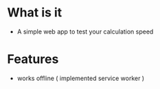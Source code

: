 # What is it 
- A simple web app to test your calculation speed

# Features 
-  works offline ( implemented service worker )

